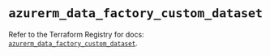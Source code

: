 # `azurerm_data_factory_custom_dataset`

Refer to the Terraform Registry for docs: [`azurerm_data_factory_custom_dataset`](https://registry.terraform.io/providers/hashicorp/azurerm/3.93.0/docs/resources/data_factory_custom_dataset).
